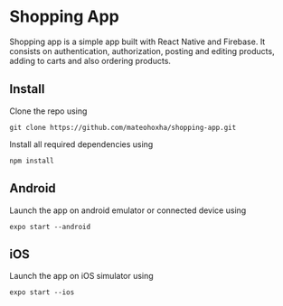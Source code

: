 # Shopping App
Shopping app is a simple app built with React Native and Firebase. It consists on authentication, authorization, posting and editing products, adding to carts and also ordering products. 

## Install
Clone the repo using
```
git clone https://github.com/mateohoxha/shopping-app.git
```

Install all required dependencies using
```
npm install
```

## Android
Launch the app on android emulator or connected device using
```
expo start --android
```

## iOS
Launch the app on iOS simulator using
```
expo start --ios
```
